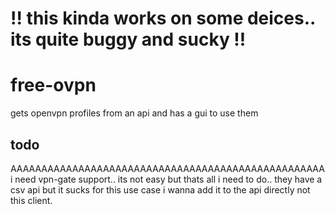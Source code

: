 # !! this kinda works on some deices.. its quite buggy and sucky !!

# free-ovpn
gets openvpn profiles from an api and has a gui to use them


## todo
AAAAAAAAAAAAAAAAAAAAAAAAAAAAAAAAAAAAAAAAAAAAAAAAAAA
i need vpn-gate support.. its not easy but thats all i need to do.. they have a csv api but it sucks for this use case i wanna add it to the api directly not this client.
